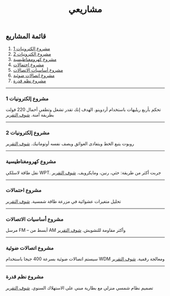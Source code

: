 ﻿---
title: "مشاريعي"
draft: false
description: "بعض المشاريع والتجارب اللي سويتها"
---

<style>
  html { scroll-behavior: smooth; }
</style>

## قائمة المشاريع

1. [مشروع إلكترونيات 1](#e1)
2. [مشروع إلكترونيات 2](#e2)
3. [مشروع كهرومغناطيسية](#e3)
4. [مشروع احتمالات](#e4)
5. [مشروع أساسيات الاتصالات](#e5)
6. [مشروع اتصالات ضوئية](#e6)
7. [مشروع نظم قدرة](#e7)

---

<a id="e1"></a>
### مشروع إلكترونيات 1
تحكم بأربع ريليهات باستخدام أردوينو. الهدف إنك تقدر تشغل وتطفي أحمال 220 فولت بطريقة آمنة.
[شوف التقرير](https://drive.google.com/file/d/1RuCQiqTBfV-az3yodA9oerT68E29pmNc/view?usp=drive_link)

---

<a id="e2"></a>
### مشروع إلكترونيات 2
روبوت يتبع الخط ويتفادى العوائق ويصف نفسه أوتوماتيك.
[شوف التقرير](https://drive.google.com/file/d/1pwtprDcIho4U6Yza-goB8tfvYo-wIfQr/view?usp=drive_link)

---

<a id="e3"></a>
### مشروع كهرومغناطيسية
نقل طاقة لاسلكي WPT. جربت أكثر من طريقة: حثي، رنين، ومايكرويف.
[شوف التقرير](https://drive.google.com/file/d/1bXTtJeIOlx9qZn1PMuP_fJRbckUN3Khk/view?usp=drive_link)

---

<a id="e4"></a>
### مشروع احتمالات
تحليل متغيرات عشوائية في مزرعة طاقة شمسية.
[شوف التقرير](https://drive.google.com/file/d/1MXMXucM0Z7ZfXycEOm9Nx6ut5N1U_yT4/view?usp=drive_link)

---

<a id="e5"></a>
### مشروع أساسيات الاتصالات
مرسل FM – أبسط من AM وأكثر مقاومة للتشويش.
[شوف التقرير](https://drive.google.com/file/d/1SVjjAFVvmphGyLb927HnrF5lWXL97OV7/view?usp=drive_link)

---

<a id="e6"></a>
### مشروع اتصالات ضوئية
سيستم اتصالات ضوئية بسرعة 400 جيجا باستخدام WDM ومعالجة رقمية.
[شوف التقرير](https://drive.google.com/file/d/1yodK_cw6zR8MVGYhv1pVpMtE_bkEZe6n/view?usp=drive_link)

---

<a id="e7"></a>
### مشروع نظم قدرة
تصميم نظام شمسي منزلي مع بطارية مبني على الاستهلاك السنوي.
[شوف التقرير](https://drive.google.com/file/d/1rIffO_lX_43b14tkaCTfeqQSLZi3U68x/view?usp=drive_link)
